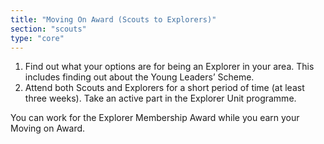 ```yaml
---
title: "Moving On Award (Scouts to Explorers)"
section: "scouts"
type: "core"
---
```


1. Find out what your options are for being an Explorer in your area. This includes finding out about the Young Leaders’ Scheme.
2. Attend both Scouts and Explorers for a short period of time (at least three weeks). Take an active part in the Explorer Unit programme.

You can work for the Explorer Membership Award while you earn your Moving on Award.

